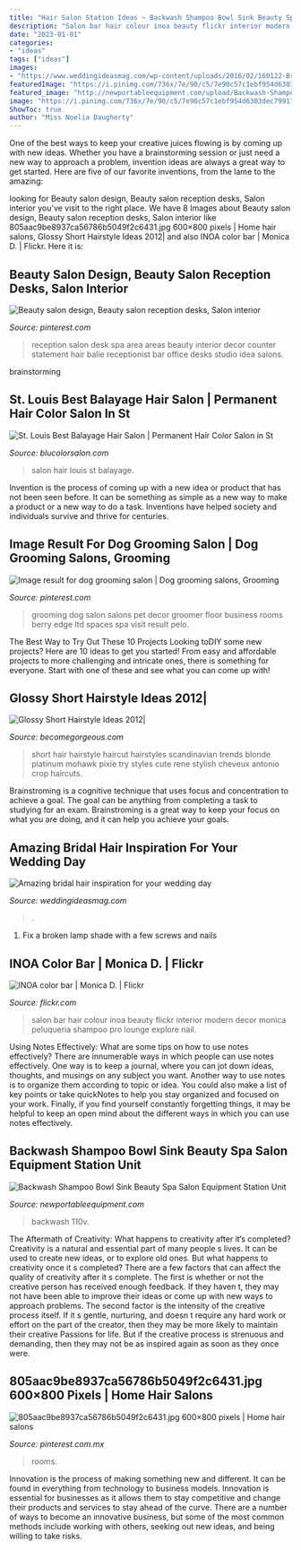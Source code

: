 ```yaml
---
title: "Hair Salon Station Ideas ~ Backwash Shampoo Bowl Sink Beauty Spa Salon Equipment Station Unit"
description: "Salon bar hair colour inoa beauty flickr interior modern decor monica peluqueria shampoo pro lounge explore nail"
date: "2023-01-01"
categories:
- "ideas"
tags: ["ideas"]
images:
- "https://www.weddingideasmag.com/wp-content/uploads/2016/02/160122-Bridal-0460.jpg"
featuredImage: "https://i.pinimg.com/736x/7e/90/c5/7e90c57c1ebf954d6303dec79917b2ab--salon-reception-area-spa-reception.jpg"
featured_image: "http://newportableequipment.com/upload/Backwash-Shampoo-Bowl-Sink-Beauty-Spa-Salon-Equipment-Station-Unit-portable-110V-03-fnjw.jpg"
image: "https://i.pinimg.com/736x/7e/90/c5/7e90c57c1ebf954d6303dec79917b2ab--salon-reception-area-spa-reception.jpg"
ShowToc: true
author: "Miss Noelia Daugherty"
---
```



One of the best ways to keep your creative juices flowing is by coming up with new ideas. Whether you have a brainstorming session or just need a new way to approach a problem, invention ideas are always a great way to get started. Here are five of our favorite inventions, from the lame to the amazing: 

	

		
looking for Beauty salon design, Beauty salon reception desks, Salon interior you've visit to the right place. We have 8 Images about Beauty salon design, Beauty salon reception desks, Salon interior like 805aac9be8937ca56786b5049f2c6431.jpg 600×800 pixels | Home hair salons, Glossy Short Hairstyle Ideas 2012| and also INOA color bar | Monica D. | Flickr. Here it is:
		
    
## Beauty Salon Design, Beauty Salon Reception Desks, Salon Interior

<img loading=lazy src="https://i.pinimg.com/736x/7e/90/c5/7e90c57c1ebf954d6303dec79917b2ab--salon-reception-area-spa-reception.jpg" onerror="this.onerror=null;this.src='https://tse3.mm.bing.net/th?id=OIP.3HweVpDMTudcz5lZveYDXAHaJ4&amp;pid=15.1';" alt="Beauty salon design, Beauty salon reception desks, Salon interior">

_Source: pinterest.com_

>reception salon desk spa area areas beauty interior decor counter statement hair balie receptionist bar office desks studio idea salons. 

	
 brainstorming

    
## St. Louis Best Balayage Hair Salon | Permanent Hair Color Salon In St

<img loading=lazy src="https://blucolorsalon.com/wp-content/uploads/2020/10/IMG_4.jpeg" onerror="this.onerror=null;this.src='https://tse2.mm.bing.net/th?id=OIP.-ipNBFOC4x9-FF0yS0-ijgHaHa&amp;pid=15.1';" alt="St. Louis Best Balayage Hair Salon | Permanent Hair Color Salon in St">

_Source: blucolorsalon.com_

>salon hair louis st balayage. 

	

Invention is the process of coming up with a new idea or product that has not been seen before. It can be something as simple as a new way to make a product or a new way to do a task. Inventions have helped society and individuals survive and thrive for centuries.

    
## Image Result For Dog Grooming Salon | Dog Grooming Salons, Grooming

<img loading=lazy src="https://i.pinimg.com/736x/b5/3f/ac/b53fac3a34a6d8b7496fab87fc0114fe--dog-grooming-salons-salon-ideas.jpg" onerror="this.onerror=null;this.src='https://tse1.mm.bing.net/th?id=OIP.hXlOQL_2ICfUpiEFeUrADgHaFj&amp;pid=15.1';" alt="Image result for dog grooming salon | Dog grooming salons, Grooming">

_Source: pinterest.com_

>grooming dog salon salons pet decor groomer floor business rooms berry edge ltd spaces spa visit result pelo. 

	

The Best Way to Try Out These 10 Projects
Looking toDIY some new projects? Here are 10 ideas to get you started! From easy and affordable projects to more challenging and intricate ones, there is something for everyone. Start with one of these and see what you can come up with!

    
## Glossy Short Hairstyle Ideas 2012|

<img loading=lazy src="http://static.becomegorgeous.com/img/arts/2011/Nov/28/6052/rene_antonio_short_hair.jpg" onerror="this.onerror=null;this.src='https://tse4.mm.bing.net/th?id=OIP.SeFLWVUzY-Ti7thU30mskwHaJ4&amp;pid=15.1';" alt="Glossy Short Hairstyle Ideas 2012|">

_Source: becomegorgeous.com_

>short hair hairstyle haircut hairstyles scandinavian trends blonde platinum mohawk pixie try styles cute rene stylish cheveux antonio crop haircuts. 

	

Brainstroming is a cognitive technique that uses focus and concentration to achieve a goal. The goal can be anything from completing a task to studying for an exam. Brainstroming is a great way to keep your focus on what you are doing, and it can help you achieve your goals.

    
## Amazing Bridal Hair Inspiration For Your Wedding Day

<img loading=lazy src="https://www.weddingideasmag.com/wp-content/uploads/2016/02/160122-Bridal-0460.jpg" onerror="this.onerror=null;this.src='https://tse4.mm.bing.net/th?id=OIP.LGSxyDelm_L47mIjAOOmlgHaLH&amp;pid=15.1';" alt="Amazing bridal hair inspiration for your wedding day">

_Source: weddingideasmag.com_

>. 

	

1. Fix a broken lamp shade with a few screws and nails

    
## INOA Color Bar | Monica D. | Flickr

<img loading=lazy src="https://c2.staticflickr.com/6/5015/5432527200_f67e8d6cac_b.jpg" onerror="this.onerror=null;this.src='https://tse2.mm.bing.net/th?id=OIP.78DLXzGVnOktqSSJnYRyxQHaJ6&amp;pid=15.1';" alt="INOA color bar | Monica D. | Flickr">

_Source: flickr.com_

>salon bar hair colour inoa beauty flickr interior modern decor monica peluqueria shampoo pro lounge explore nail. 

	

Using Notes Effectively: What are some tips on how to use notes effectively?
There are innumerable ways in which people can use notes effectively. One way is to keep a journal, where you can jot down ideas, thoughts, and musings on any subject you want. Another way to use notes is to organize them according to topic or idea. You could also make a list of key points or take quickNotes to help you stay organized and focused on your work. Finally, if you find yourself constantly forgetting things, it may be helpful to keep an open mind about the different ways in which you can use notes effectively.

    
## Backwash Shampoo Bowl Sink Beauty Spa Salon Equipment Station Unit

<img loading=lazy src="http://newportableequipment.com/upload/Backwash-Shampoo-Bowl-Sink-Beauty-Spa-Salon-Equipment-Station-Unit-portable-110V-03-fnjw.jpg" onerror="this.onerror=null;this.src='https://tse2.mm.bing.net/th?id=OIP.1lwpVIs9pEM5rycrSLufmAAAAA&amp;pid=15.1';" alt="Backwash Shampoo Bowl Sink Beauty Spa Salon Equipment Station Unit">

_Source: newportableequipment.com_

>backwash 110v. 

	

The Aftermath of Creativity: What happens to creativity after it’s completed?
Creativity is a natural and essential part of many people s lives. It can be used to create new ideas, or to explore old ones. But what happens to creativity once it s completed?
There are a few factors that can affect the quality of creativity after it s complete. The first is whether or not the creative person has received enough feedback. If they haven t, they may not have been able to improve their ideas or come up with new ways to approach problems. The second factor is the intensity of the creative process itself. If it s gentle, nurturing, and doesn t require any hard work or effort on the part of the creator, then they may be more likely to maintain their creative Passions for life. But if the creative process is strenuous and demanding, then they may not be as inspired again as soon as they once were.

    
## 805aac9be8937ca56786b5049f2c6431.jpg 600×800 Pixels | Home Hair Salons

<img loading=lazy src="https://i.pinimg.com/736x/40/2f/c5/402fc50f53beaa5ed1c9be7b880c3fa8--in-home-salon-at-home.jpg" onerror="this.onerror=null;this.src='https://tse1.mm.bing.net/th?id=OIP.VTPGjvai87HJ1JYGPFUwBQHaJ4&amp;pid=15.1';" alt="805aac9be8937ca56786b5049f2c6431.jpg 600×800 pixels | Home hair salons">

_Source: pinterest.com.mx_

>rooms. 

	

Innovation is the process of making something new and different. It can be found in everything from technology to business models. Innovation is essential for businesses as it allows them to stay competitive and change their products and services to stay ahead of the curve. There are a number of ways to become an innovative business, but some of the most common methods include working with others, seeking out new ideas, and being willing to take risks.

